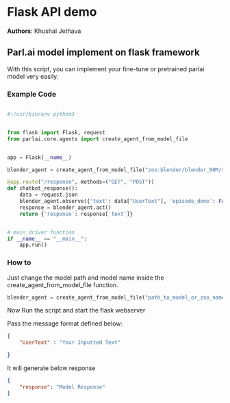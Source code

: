 # Flask API demo

__Authors__: Khushal Jethava


## Parl.ai model implement on flask framework

With this script, you can implement your fine-tune or pretrained parlai model very easily.


### Example Code

```python

#!/usr/bin/env python3


from flask import Flask, request
from parlai.core.agents import create_agent_from_model_file


app = Flask(__name__)

blender_agent = create_agent_from_model_file("zoo:blender/blender_90M/model")

@app.route("/response", methods=("GET", "POST"))
def chatbot_response():
    data = request.json
    blender_agent.observe({'text': data["UserText"], 'episode_done': False})
    response = blender_agent.act()
    return {'response': response['text']}


# main driver function
if __name__ == "__main__":
    app.run()


````

### How to

Just change the model path and model name inside the create_agent_from_model_file function.

```python
blender_agent = create_agent_from_model_file("path_to_model_or_zoo_name")
```

Now Run the script and start the flask webserver

Pass the message format defined below:

```json
{
    "UserText" : "Your Inputted Text"

}
```

It will generate below response

```json
{
    "response": "Model Response"
}
```